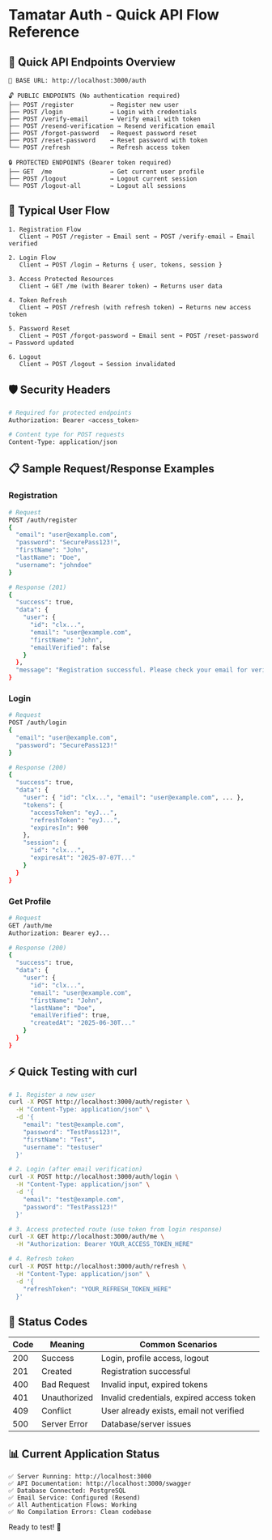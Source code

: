 # Tamatar Auth - Quick API Flow Reference

## 🚀 Quick API Endpoints Overview

```
📍 BASE URL: http://localhost:3000/auth

🔓 PUBLIC ENDPOINTS (No authentication required)
├── POST /register          → Register new user
├── POST /login             → Login with credentials  
├── POST /verify-email      → Verify email with token
├── POST /resend-verification → Resend verification email
├── POST /forgot-password   → Request password reset
├── POST /reset-password    → Reset password with token
└── POST /refresh           → Refresh access token

🔒 PROTECTED ENDPOINTS (Bearer token required)
├── GET  /me                → Get current user profile
├── POST /logout            → Logout current session
└── POST /logout-all        → Logout all sessions
```

## 🔄 Typical User Flow

```
1. Registration Flow
   Client → POST /register → Email sent → POST /verify-email → Email verified

2. Login Flow  
   Client → POST /login → Returns { user, tokens, session }

3. Access Protected Resources
   Client → GET /me (with Bearer token) → Returns user data

4. Token Refresh
   Client → POST /refresh (with refresh token) → Returns new access token

5. Password Reset
   Client → POST /forgot-password → Email sent → POST /reset-password → Password updated

6. Logout
   Client → POST /logout → Session invalidated
```

## 🛡️ Security Headers

```bash
# Required for protected endpoints
Authorization: Bearer <access_token>

# Content type for POST requests
Content-Type: application/json
```

## 📋 Sample Request/Response Examples

### Registration
```bash
# Request
POST /auth/register
{
  "email": "user@example.com",
  "password": "SecurePass123!",
  "firstName": "John",
  "lastName": "Doe",
  "username": "johndoe"
}

# Response (201)
{
  "success": true,
  "data": {
    "user": {
      "id": "clx...",
      "email": "user@example.com",
      "firstName": "John",
      "emailVerified": false
    }
  },
  "message": "Registration successful. Please check your email for verification."
}
```

### Login
```bash
# Request
POST /auth/login
{
  "email": "user@example.com", 
  "password": "SecurePass123!"
}

# Response (200)
{
  "success": true,
  "data": {
    "user": { "id": "clx...", "email": "user@example.com", ... },
    "tokens": {
      "accessToken": "eyJ...",
      "refreshToken": "eyJ...",
      "expiresIn": 900
    },
    "session": {
      "id": "clx...",
      "expiresAt": "2025-07-07T..."
    }
  }
}
```

### Get Profile
```bash
# Request
GET /auth/me
Authorization: Bearer eyJ...

# Response (200)  
{
  "success": true,
  "data": {
    "user": {
      "id": "clx...",
      "email": "user@example.com",
      "firstName": "John",
      "lastName": "Doe",
      "emailVerified": true,
      "createdAt": "2025-06-30T..."
    }
  }
}
```

## ⚡ Quick Testing with curl

```bash
# 1. Register a new user
curl -X POST http://localhost:3000/auth/register \
  -H "Content-Type: application/json" \
  -d '{
    "email": "test@example.com",
    "password": "TestPass123!",
    "firstName": "Test",
    "username": "testuser"
  }'

# 2. Login (after email verification)
curl -X POST http://localhost:3000/auth/login \
  -H "Content-Type: application/json" \
  -d '{
    "email": "test@example.com",
    "password": "TestPass123!"
  }'

# 3. Access protected route (use token from login response)
curl -X GET http://localhost:3000/auth/me \
  -H "Authorization: Bearer YOUR_ACCESS_TOKEN_HERE"

# 4. Refresh token
curl -X POST http://localhost:3000/auth/refresh \
  -H "Content-Type: application/json" \
  -d '{
    "refreshToken": "YOUR_REFRESH_TOKEN_HERE"
  }'
```

## 🎯 Status Codes

| Code | Meaning | Common Scenarios |
|------|---------|------------------|
| 200 | Success | Login, profile access, logout |
| 201 | Created | Registration successful |
| 400 | Bad Request | Invalid input, expired tokens |
| 401 | Unauthorized | Invalid credentials, expired access token |
| 409 | Conflict | User already exists, email not verified |
| 500 | Server Error | Database/server issues |

## 📊 Current Application Status

```
✅ Server Running: http://localhost:3000
✅ API Documentation: http://localhost:3000/swagger  
✅ Database Connected: PostgreSQL
✅ Email Service: Configured (Resend)
✅ All Authentication Flows: Working
✅ No Compilation Errors: Clean codebase
```

Ready to test! 🚀
